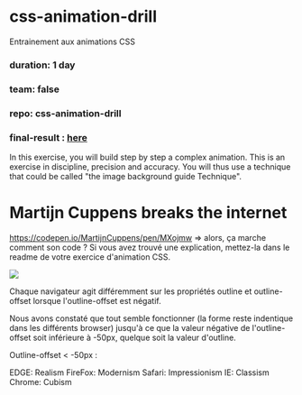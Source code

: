 # css-animation-drill
Entrainement aux animations CSS
### duration: 1 day
### team: false
### repo: css-animation-drill
### final-result : [here](https://mcambie.github.io/css-animation-drill/)

In this exercise, you will build step by step a complex animation. This is an exercise in discipline, precision and accuracy. You will thus use a technique that could be called "the image background guide Technique".

# Martijn Cuppens breaks the internet

https://codepen.io/MartijnCuppens/pen/MXojmw => alors, ça marche comment son code ? Si vous avez trouvé une explication, mettez-la dans le readme de votre exercice d'animation CSS.

![](https://media.giphy.com/media/yYSSBtDgbbRzq/giphy.gif)

Chaque navigateur agit différemment sur les propriétés outline et outline-offset lorsque l'outline-offset est négatif. 

Nous avons constaté que tout semble fonctionner (la forme reste indentique dans les différents browser) jusqu'à ce que la valeur négative de l'outline-offset soit inférieure à -50px, quelque soit la valeur d'outline. 

Outline-offset < -50px  : 

EDGE: Realism
FireFox: Modernism
Safari: Impressionism
IE: Classism
Chrome: Cubism
